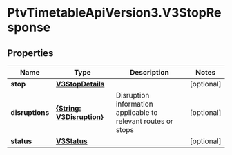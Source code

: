 # PtvTimetableApiVersion3.V3StopResponse

## Properties
Name | Type | Description | Notes
------------ | ------------- | ------------- | -------------
**stop** | [**V3StopDetails**](V3StopDetails.md) |  | [optional] 
**disruptions** | [**{String: V3Disruption}**](V3Disruption.md) | Disruption information applicable to relevant routes or stops | [optional] 
**status** | [**V3Status**](V3Status.md) |  | [optional] 
